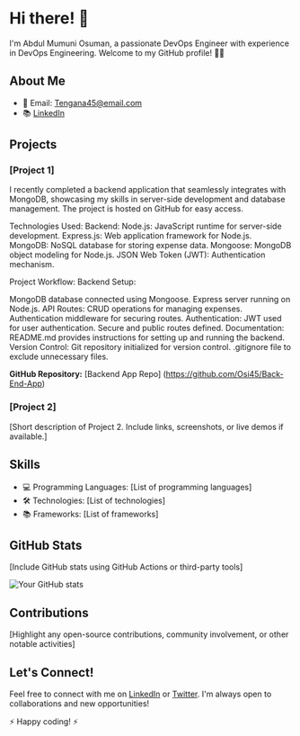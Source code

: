 # Hi there! 👋

I'm Abdul Mumuni Osuman, a passionate DevOps Engineer with experience in DevOps Engineering. Welcome to my GitHub profile! 👨‍💻

## About Me

- 📧 Email: Tengana45@email.com
- 📚 [LinkedIn](https://www.linkedin.com/in/your-linkedin)

## Projects

### [Project 1]

I recently completed a backend application that seamlessly integrates with MongoDB, showcasing my skills in server-side development and database management. The project is hosted on GitHub for easy access.

Technologies Used:
Backend:
Node.js: JavaScript runtime for server-side development.
Express.js: Web application framework for Node.js.
MongoDB: NoSQL database for storing expense data.
Mongoose: MongoDB object modeling for Node.js.
JSON Web Token (JWT): Authentication mechanism.

Project Workflow:
Backend Setup:

MongoDB database connected using Mongoose.
Express server running on Node.js.
API Routes:
CRUD operations for managing expenses.
Authentication middleware for securing routes.
Authentication:
JWT used for user authentication.
Secure and public routes defined.
Documentation:
README.md provides instructions for setting up and running the backend.
Version Control:
Git repository initialized for version control.
.gitignore file to exclude unnecessary files.

 **GitHub Repository:** [Backend App Repo] (https://github.com/Osi45/Back-End-App)

### [Project 2]

[Short description of Project 2. Include links, screenshots, or live demos if available.]

## Skills

- 💻 Programming Languages: [List of programming languages]
- 🛠️ Technologies: [List of technologies]
- 📚 Frameworks: [List of frameworks]

## GitHub Stats

[Include GitHub stats using GitHub Actions or third-party tools]

![Your GitHub stats](https://github-readme-stats.vercel.app/api?username=your-username&show_icons=true)

## Contributions

[Highlight any open-source contributions, community involvement, or other notable activities]

## Let's Connect!

Feel free to connect with me on [LinkedIn](https://www.linkedin.com/in/your-linkedin) or [Twitter](https://twitter.com/your-twitter). I'm always open to collaborations and new opportunities!

⚡ Happy coding! ⚡
